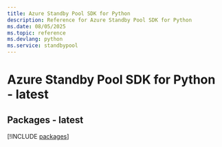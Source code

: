 ```yaml
---
title: Azure Standby Pool SDK for Python
description: Reference for Azure Standby Pool SDK for Python
ms.date: 08/05/2025
ms.topic: reference
ms.devlang: python
ms.service: standbypool
---
```

# Azure Standby Pool SDK for Python - latest
## Packages - latest
[!INCLUDE [packages](standby-pool-index.md)]